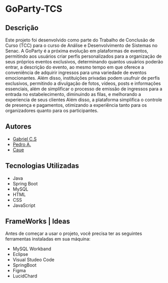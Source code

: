 # GoParty-TCS

## Descrição
Este projeto foi desenvolvido como parte do Trabalho de Conclusão de Curso (TCC) para o curso de Análise e Desenvolvimento de Sistemas no Senac. 
A GoParty é a próxima evolução em plataformas de eventos, permitindo aos usuários criar perfis personalizados para a organização de seus próprios eventos exclusivos, determinando quantos usuários poderão entrar, a descrição do evento, ao mesmo tempo em que oferece a conveniência de adquirir ingressos para uma variedade de eventos emocionantes. Além disso, instituições privadas podem usufruir de perfis exclusivos, permitindo a divulgação de fotos, vídeos, posts e informações essenciais, além de simplificar o processo de emissão de ingressos para a entrada no estabelecimento, diminuindo as filas, e melhorando a experiencia de seus clientes Além disso, a plataforma simplifica o controle de presença e pagamentos, otimizando a experiência tanto para os organizadores quanto para os participantes. 

## Autores
- [Gabriel C.S](mailto:silvagabriel0109@gmail.com)
- [Pedro A.](mailto:email2@example.com)
- [Caue ](mailto:email3@example.com)

## Tecnologias Utilizadas
- Java
- Spring Boot
- MySQL
- HTML
- CSS
- JavaScript

## FrameWorks | Ideas
Antes de começar a usar o projeto, você precisa ter as seguintes ferramentas instaladas em sua máquina:
- MySQL Workband
- Eclipse
- Visual Studeo Code
- SpringBoot
- Figma 
- LucidChard



